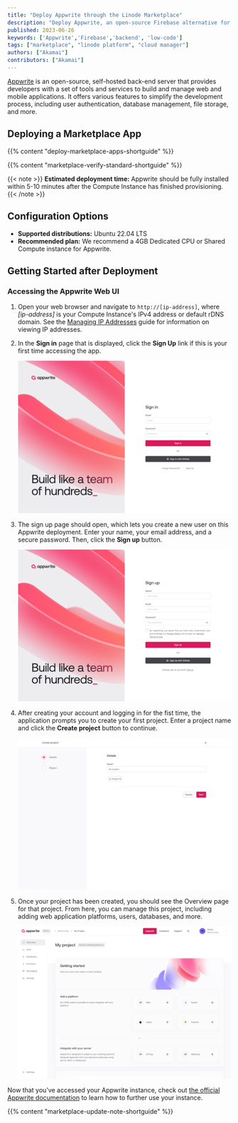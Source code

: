 ```yaml
---
title: "Deploy Appwrite through the Linode Marketplace"
description: "Deploy Appwrite, an open-source Firebase alternative for Web, Mobile & Flutter Developers, on a Linode Compute Instance."
published: 2023-06-26
keywords: ['Appwrite','Firebase','backend', 'low-code']
tags: ["marketplace", "linode platform", "cloud manager"]
authors: ["Akamai"]
contributors: ["Akamai"]
---
```


[Appwrite](https://appwrite.io/) is an open-source, self-hosted back-end server that provides developers with a set of tools and services to build and manage web and mobile applications. It offers various features to simplify the development process, including user authentication, database management, file storage, and more.

## Deploying a Marketplace App

{{% content "deploy-marketplace-apps-shortguide" %}}

{{% content "marketplace-verify-standard-shortguide" %}}

{{< note >}}
**Estimated deployment time:** Appwrite should be fully installed within 5-10 minutes after the Compute Instance has finished provisioning.
{{< /note >}}

## Configuration Options

- **Supported distributions:** Ubuntu 22.04 LTS
- **Recommended plan:** We recommend a 4GB Dedicated CPU or Shared Compute instance for Appwrite.

## Getting Started after Deployment

### Accessing the Appwrite Web UI

1.  Open your web browser and navigate to `http://[ip-address]`, where *[ip-address]* is your Compute Instance's IPv4 address or default rDNS domain. See the [Managing IP Addresses](/docs/products/compute/compute-instances/guides/manage-ip-addresses/) guide for information on viewing IP addresses.

1.  In the **Sign in** page that is displayed, click the **Sign Up** link if this is your first time accessing the app.

    ![Screenshot of the Appwrite login page](appwrite-signin.png)

1.  The sign up page should open, which lets you create a new user on this Appwrite deployment. Enter your name, your email address, and a secure password. Then, click the **Sign up** button.

    ![Screenshot of the Appwrite sign up page](appwrite-signup.png)

1.  After creating your account and logging in for the fist time, the application prompts you to create your first project. Enter a project name and click the **Create project** button to continue.

    ![Screenshot of the Appwrite Create Project page](appwrite-create.png)

1. Once your project has been created, you should see the Overview page for that project. From here, you can manage this project, including adding web application platforms, users, databases, and more.

    ![Screenshot of the Appwrite project screen](appwrite-project.png)

Now that you’ve accessed your Appwrite instance, check out [the official Appwrite documentation](https://appwrite.io/docs) to learn how to further use your instance.

{{% content "marketplace-update-note-shortguide" %}}